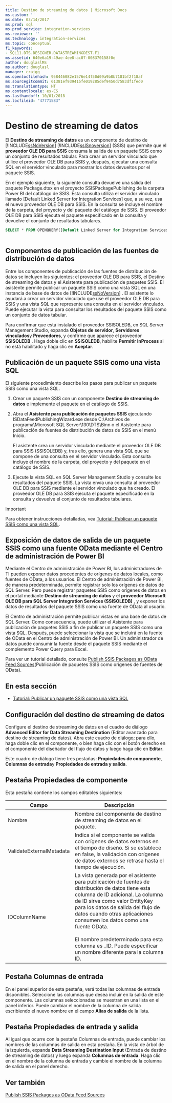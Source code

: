 ```yaml
---
title: Destino de streaming de datos | Microsoft Docs
ms.custom: ''
ms.date: 03/14/2017
ms.prod: sql
ms.prod_service: integration-services
ms.reviewer: ''
ms.technology: integration-services
ms.topic: conceptual
f1_keywords:
- SQL11.DTS.DESIGNER.DATASTREAMINGDEST.F1
ms.assetid: 640e6a19-49ae-4ee8-ac07-008370158f0e
author: douglaslMS
ms.author: douglasl
manager: craigg
ms.openlocfilehash: 958446082e1576e14f50d09a9b8b7181bf2f18af
ms.sourcegitcommit: 61381ef939415fe019285def9450d7583df1fed0
ms.translationtype: HT
ms.contentlocale: es-ES
ms.lasthandoff: 10/01/2018
ms.locfileid: "47771583"
---
```

# <a name="data-streaming-destination"></a>Destino de streaming de datos
  El **Destino de streaming de datos** es un componente de destino de [!INCLUDE[ssNoVersion](../../includes/ssnoversion-md.md)] [!INCLUDE[ssISnoversion](../../includes/ssisnoversion-md.md)] (SSIS) que permite que el **proveedor OLE DB para SSIS** consuma la salida de un paquete SSIS como un conjunto de resultados tabular. Para crear un servidor vinculado que utilice el proveedor OLE DB para SSIS y, después, ejecutar una consulta SQL en el servidor vinculado para mostrar los datos devueltos por el paquete SSIS.  
  
 En el ejemplo siguiente, la siguiente consulta devuelve una salida del paquete Package.dtsx en el proyecto SSISPackagePublishing de la carpeta Power BI del catálogo de SSIS. Esta consulta utiliza el servidor vinculado llamado [Default Linked Server for Integration Services] que, a su vez, usa el nuevo proveedor OLE DB para SSIS. En la consulta se incluye el nombre de la carpeta, del proyecto y del paquete del catálogo de SSIS. El proveedor OLE DB para SSIS ejecuta el paquete especificado en la consulta y devuelve el conjunto de resultados tabulares.  
  
```sql
SELECT * FROM OPENQUERY([Default Linked Server for Integration Services], N'Folder=Power BI;Project=SSISPackagePublishing;Package=Package.dtsx')  
  
```  
  
## <a name="data-feed-publishing-components"></a>Componentes de publicación de las fuentes de distribución de datos  
 Entre los componentes de publicación de las fuentes de distribución de datos se incluyen los siguientes: el proveedor OLE DB para SSIS, el Destino de streaming de datos y el Asistente para publicación de paquetes SSIS. El asistente permite publicar un paquete SSIS como una vista SQL en una instancia de base de datos de [!INCLUDE[ssNoVersion](../../includes/ssnoversion-md.md)] . El asistente lo ayudará a crear un servidor vinculado que use el proveedor OLE DB para SSIS y una vista SQL que represente una consulta en el servidor vinculado. Puede ejecutar la vista para consultar los resultados del paquete SSIS como un conjunto de datos tabular.  
  
 Para confirmar que está instalado el proveedor SSISOLEDB, en SQL Server Management Studio, expanda **Objetos de servidor**, **Servidores vinculados**y **Proveedores**, y confirme que aparece el proveedor **SSISOLEDB** . Haga doble clic en **SSISOLEDB**, habilite **Permitir InProcess** si no está habilitado y haga clic en **Aceptar**.  
  
## <a name="publish-an-ssis-package-as-a-sql-view"></a>Publicación de un paquete SSIS como una vista SQL  
 El siguiente procedimiento describe los pasos para publicar un paquete SSIS como una vista SQL.  
  
1.  Crear un paquete SSIS con un componente **Destino de streaming de datos** e implemente el paquete en el catálogo de SSIS.  
  
2.  Abra el **Asistente para publicación de paquetes SSIS** ejecutando ISDataFeedPublishingWizard.exe desde C:\Archivos de programa\Microsoft SQL Server\130\DTS\Binn o el Asistente para publicación de fuentes de distribución de datos de SSIS en el menú Inicio.  
  
     El asistente crea un servidor vinculado mediante el proveedor OLE DB para SSIS (SSISOLEDB) y, tras ello, genera una vista SQL que se compone de una consulta en el servidor vinculado. Esta consulta incluye el nombre de la carpeta, del proyecto y del paquete en el catálogo de SSIS.  
  
3.  Ejecute la vista SQL en SQL Server Management Studio y consulte los resultados del paquete SSIS. La vista envía una consulta al proveedor OLE DB para SSIS mediante el servidor vinculado que ha creado. El proveedor OLE DB para SSIS ejecuta el paquete especificado en la consulta y devuelve el conjunto de resultados tabulares.  
  
> [!IMPORTANT]  
>  Para obtener instrucciones detalladas, vea [Tutorial: Publicar un paquete SSIS como una vista SQL](../../integration-services/data-flow/walkthrough-publish-an-ssis-package-as-a-sql-view.md).  
  
## <a name="expose-output-data-from-an-ssis-package-as-an-odata-feed-by-using-the-power-bi-admin-center"></a>Exposición de datos de salida de un paquete SSIS como una fuente OData mediante el Centro de administración de Power BI  
 Mediante el Centro de administración de Power BI, los administradores de TI pueden exponer datos procedentes de orígenes de datos locales, como fuentes de OData, a los usuarios. El Centro de administración de Power BI, de manera predeterminada, permite registrar solo los orígenes de datos de SQL Server. Pero puede registrar paquetes SSIS como orígenes de datos en el portal mediante **Destino de streaming de datos** y el **proveedor Microsoft OLE DB para SQL Server Integration Services (SSISOLEDB)** , y exponer los datos de resultados del paquete SSIS como una fuente de OData al usuario.  
  
 El Centro de administración permite publicar vistas en una base de datos de SQL Server. Como consecuencia, puede utilizar el Asistente para publicación de paquetes SSIS a fin de publicar un paquete SSIS como una vista SQL. Después, puede seleccionar la vista que se incluirá en la fuente de OData en el Centro de administración de Power BI. Un administrador de datos puede consumir la fuente desde el paquete SSIS mediante el complemento Power Query para Excel.  
  
 Para ver un tutorial detallado, consulte [Publish SSIS Packages as OData Feed Sources](http://go.microsoft.com/fwlink/?LinkID=317367)(Publicación de paquetes SSIS como orígenes de fuentes de OData).  
  
## <a name="in-this-section"></a>En esta sección  
  
-   [Tutorial: Publicar un paquete SSIS como una vista SQL](../../integration-services/data-flow/walkthrough-publish-an-ssis-package-as-a-sql-view.md)  
  
## <a name="configure-data-streaming-destination"></a>Configuración del destino de streaming de datos
  Configure el destino de streaming de datos en el cuadro de diálogo **Advanced Editor for Data Streaming Destination** (Editor avanzado para destino de streaming de datos). Abra este cuadro de diálogo; para ello, haga doble clic en el componente, o bien haga clic con el botón derecho en el componente del diseñador del flujo de datos y luego haga clic en **Editar**.  
  
 Este cuadro de diálogo tiene tres pestañas: **Propiedades de componente**, **Columnas de entrada**y **Propiedades de entrada y salida**.  
  
## <a name="component-properties-tab"></a>Pestaña Propiedades de componente  
 Esta pestaña contiene los campos editables siguientes:  
  
|Campo|Descripción|  
|-----------|-----------------|  
|Nombre|Nombre del componente de destino de streaming de datos en el paquete.|  
|ValidateExternalMetadata|Indica si el componente se valida con orígenes de datos externos en el tiempo de diseño. Si se establece en false, la validación con orígenes de datos externos se retrasa hasta el tiempo de ejecución.|  
|IDColumnName|La vista generada por el asistente para publicación de fuentes de distribución de datos tiene esta columna de ID adicional. La columna de ID sirve como valor EntityKey para los datos de salida del flujo de datos cuando otras aplicaciones consumen los datos como una fuente OData.<br /><br /> El nombre predeterminado para esta columna es _ID. Puede especificar un nombre diferente para la columna ID.|  
  
## <a name="input-columns-tab"></a>Pestaña Columnas de entrada  
 En el panel superior de esta pestaña, verá todas las columnas de entrada disponibles. Seleccione las columnas que desea incluir en la salida de este componente. Las columnas seleccionadas se muestran en una lista en el panel inferior. Puede cambiar el nombre de la columna de salida escribiendo el nuevo nombre en el campo **Alias de salida** de la lista.  
  
## <a name="input-output-properties-tab"></a>Pestaña Propiedades de entrada y salida  
 Al igual que ocurre con la pestaña Columnas de entrada, puede cambiar los nombres de las columnas de salida en esta pestaña. En la vista de árbol de la izquierda, expanda **Data Streaming Destination Input** (Entrada de destino de streaming de datos) y luego expanda **Columnas de entrada**. Haga clic en el nombre de la columna de entrada y cambie el nombre de la columna de salida en el panel derecho.  
  
## <a name="see-also"></a>Ver también  
 [Publish SSIS Packages as OData Feed Sources](http://go.microsoft.com/fwlink/?LinkID=317367)  
  
  
